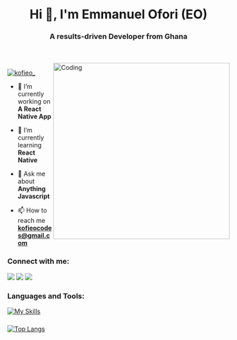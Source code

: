

<h1 align="center">Hi 👋, I'm Emmanuel Ofori (EO) </h1>
<h3 align="center">A results-driven Developer from Ghana</h3>
</br> 
</br>

<img align="right" alt="Coding" width="400" src="https://cdn.dribbble.com/users/1292677/screenshots/6139167/media/fcf7fd0c619bb87706533079240915f3.gif">

<p align="left"> <a href="https://twitter.com/kofieo_" target="blank"><img src="https://img.shields.io/twitter/follow/kofieo_?logo=twitter&style=for-the-badge" alt="kofieo_" /></a> </p>

- 🔭 I’m currently working on **A React Native App**

- 🌱 I’m currently learning **React Native**

- 💬 Ask me about **Anything Javascript**

- 📫 How to reach me **kofieocodes@gmail.com**



<h3 align="left">Connect with me:</h3>

[<img src="https://img.shields.io/badge/LinkedIn-%230077B5.svg?&style=for-the-badge&logo=linkedin&logoColor=white" />](https://www.linkedin.com/in/emmanuel-ofori-a2ab75238/)
[<img src = "https://img.shields.io/badge/Twitter-%2320A1F1.svg?&style=for-the-badge&logo=twitter&logoColor=white">](https://twitter.com/kofi_eo)
[<img src = "https://img.shields.io/badge/Instagram-%181717.svg?&style=for-the-badge&logo=instagram&logoColor=white&color=E4405F">](https://www.instagram.com/kofieocodes/)



<h3 align="left">Languages and Tools:</h3>

[![My Skills](https://skillicons.dev/icons?i=js,ts,react,nextjs,nodejs,graphql,postgres,supabase,firebase,express,tailwind,git,figma,jest,vscode)](https://skillicons.dev)
</p></p>
<h3></h3>

[![Top Langs](https://kofieo-readme-stats.vercel.app/api/top-langs/?username=kofi-eo)](https://github.com/Kofi-eo/read-me-stats)




